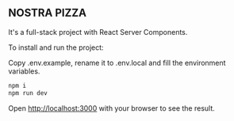 ## NOSTRA PIZZA

It's a full-stack project with React Server Components.

To install and run the project:

Copy .env.example, rename it to .env.local and fill the environment variables.

```bash
npm i
npm run dev
```

Open [http://localhost:3000](http://localhost:3000) with your browser to see the
result.

